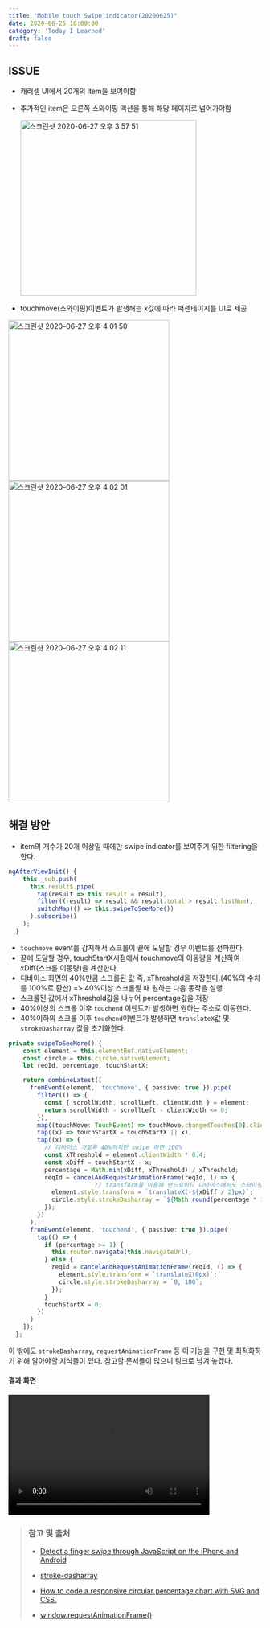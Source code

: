 ```yaml
---
title: "Mobile touch Swipe indicator(20200625)"
date: 2020-06-25 16:00:00
category: 'Today I Learned'
draft: false
---
```


## ISSUE

- 캐러셀 UI에서 20개의 item을 보여야함

- 추가적인 item은 오른쪽 스와이핑 액션을 통해 해당 페이지로 넘어가야함

  <img width="350" alt="스크린샷 2020-06-27 오후 3 57 51" src="https://user-images.githubusercontent.com/36187948/85916788-f8f69d80-b88e-11ea-92a9-85bde0edb959.png">

- touchmove(스와이핑)이벤트가 발생해는 x값에 따라 퍼센테이지를 UI로 제공

<img width="320" alt="스크린샷 2020-06-27 오후 4 01 50" src="https://user-images.githubusercontent.com/36187948/85916862-94880e00-b88f-11ea-9951-fb4734941e4a.png">

<img width="320" alt="스크린샷 2020-06-27 오후 4 02 01" src="https://user-images.githubusercontent.com/36187948/85916863-9782fe80-b88f-11ea-87bc-b76b043ef0b2.png">

<img width="320" alt="스크린샷 2020-06-27 오후 4 02 11" src="https://user-images.githubusercontent.com/36187948/85916864-9782fe80-b88f-11ea-8839-8b41a3c16bf9.png">

## 해결 방안

- item의 개수가 20개 이상일 때에만 swipe indicator를 보여주기 위한 filtering을 한다.

```typescript
ngAfterViewInit() {
    this._sub.push(
      this.result$.pipe(
        tap(result => this.result = result),
        filter((result) => result && result.total > result.listNum),
        switchMap(() => this.swipeToSeeMore())
      ).subscribe()
    );
  }
```



- `touchmove` event를 감지해서 스크롤이 끝에 도달할 경우 이벤트를 전파한다. 
- 끝에 도달할 경우, touchStartX시점에서 touchmove의 이동량을 계산하여 xDiff(스크롤 이동량)을 계산한다.
- 디바이스 화면의 40%만큼 스크롤된 값 즉, xThreshold을 저장한다.(40%의 수치를 100%로 환산) => 40%이상 스크롤될 때 원하는 다음 동작을 실행
- 스크롤된 값에서 xThreshold값을 나누어 percentage값을 저장
- 40%이상의 스크롤 이후 `touchend` 이벤트가 발생하면 원하는 주소로 이동한다.
- 40%이하의 스크롤 이후 `touchend`이벤트가 발생하면 `translateX`값 및 `strokeDasharray` 값을 초기화한다.

```typescript
private swipeToSeeMore() {
    const element = this.elementRef.nativeElement;
    const circle = this.circle.nativeElement;
    let reqId, percentage, touchStartX;

    return combineLatest([
      fromEvent(element, 'touchmove', { passive: true }).pipe(
        filter(() => {
          const { scrollWidth, scrollLeft, clientWidth } = element;
          return scrollWidth - scrollLeft - clientWidth <= 0;
        }),
        map((touchMove: TouchEvent) => touchMove.changedTouches[0].clientX),
        tap((x) => touchStartX = touchStartX || x),
        tap((x) => {
          // 디바이스 가로폭 40%까지만 swipe 하면 100%
          const xThreshold = element.clientWidth * 0.4;
          const xDiff = touchStartX - x;
          percentage = Math.min(xDiff, xThreshold) / xThreshold;
          reqId = cancelAndRequestAnimationFrame(reqId, () => {
						// transform을 이용해 안드로이드 디바이스에서도 스와이핑이 되게 구현
            element.style.transform = `translateX(-${xDiff / 2}px)`;
            circle.style.strokeDasharray = `${Math.round(percentage * 100)}, 100`;
          });
        })
      ),
      fromEvent(element, 'touchend', { passive: true }).pipe(
        tap(() => {
          if (percentage >= 1) {
            this.router.navigate(this.navigateUrl);
          } else {
            reqId = cancelAndRequestAnimationFrame(reqId, () => {
              element.style.transform = `translateX(0px)`;
              circle.style.strokeDasharray = `0, 100`;
            });
          }
          touchStartX = 0;
        })
      )
    ]);
  };
```

이 밖에도 `strokeDasharray`, `requestAnimationFrame` 등 이 기능을 구현 및 최적화하기 위해 알아야할 지식들이 있다. 참고할 문서들이 많으니 링크로 남겨 놓겠다.

#### 결과 화면

<video width="400" height="240" controls>
  <source src="./sources/swipe.mov" type="video/mp4">
</video>



> ### 참고 및 출처
>
> - [Detect a finger swipe through JavaScript on the iPhone and Android](https://stackoverflow.com/questions/2264072/detect-a-finger-swipe-through-javascript-on-the-iphone-and-android)
>
> - [stroke-dasharray](https://developer.mozilla.org/en-US/docs/Web/SVG/Attribute/stroke-dasharray)
>
> - [How to code a responsive circular percentage chart with SVG and CSS.](https://medium.com/@pppped/how-to-code-a-responsive-circular-percentage-chart-with-svg-and-css-3632f8cd7705)
>
> - [window.requestAnimationFrame()](https://developer.mozilla.org/ko/docs/Web/API/Window/requestAnimationFrame)

